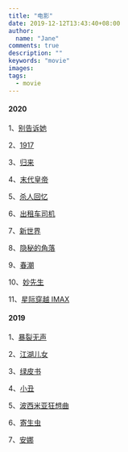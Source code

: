 ```yaml
---
title: "电影"
date: 2019-12-12T13:43:40+08:00
author:
  name: "Jane"
comments: true
description: ""
keywords: "movie"
images:
tags:
  - movie
---
```


#### 2020

1、[别告诉她](https://movie.douban.com/subject/30390144/)

2、[1917](https://movie.douban.com/subject/30252495/)

3、[归来](https://movie.douban.com/subject/21352814/)

4、[末代皇帝](https://movie.douban.com/subject/1293172/)

5、[杀人回忆](https://movie.douban.com/subject/1300299/)

6、[出租车司机](https://www.rottentomatoes.com/m/a_taxi_driver_2017)

7、[新世界](https://movie.douban.com/subject/10437779/)

8、[隐秘的角落](https://movie.douban.com/subject/33404425/)

9、[春潮](https://movie.douban.com/subject/27186348/)

10、[妙先生](https://movie.douban.com/subject/34888476/)

11、[星际穿越 IMAX](https://movie.douban.com/subject/1889243/)


#### 2019
1、[暴裂无声](https://movie.douban.com/subject/26647117/)

2、[江湖儿女](https://movie.douban.com/subject/26972258/)

3、[绿皮书](https://movie.douban.com/subject/27060077/)

4、[小丑](https://movie.douban.com/subject/27119724/)

5、[波西米亚狂想曲](https://movie.douban.com/subject/5300054/)

6、[寄生虫](https://movie.douban.com/subject/27010768/)

7、[安娜](https://movie.douban.com/subject/27166976/)
